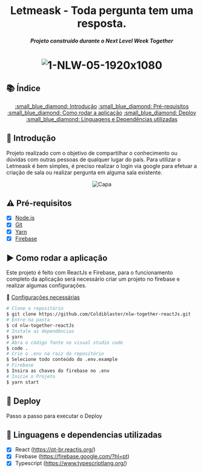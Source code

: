 <h1 align="center">
    Letmeask - Toda pergunta tem uma resposta.
    <h5 align="center">
      Projeto construído durante o Next Level Week Together
    </h5>
</h1>

<h1 align="center">
  <img src="https://i.ibb.co/R4tPT8p/1-NLW-05-1920x1080.png" alt="1-NLW-05-1920x1080" border="0" />
</h1>

## 📚 Índice

<p align="center">
  <a href="#thought_balloon-introdução">:small_blue_diamond: Introdução</a>
  <a href="#warning-pré-requisitos">:small_blue_diamond: Pré-requisitos</a>
  <a href="#arrow_forward-como-rodar-a-aplicação">:small_blue_diamond: Como rodar a aplicação</a>
  <a href="#rocket-deploy">:small_blue_diamond: Deploy</a>
  <a href="#open_file_folder-linguagens-e-dependencias-utilizadas">:small_blue_diamond: Linguagens e Dependências utilizadas</a>
</p>


## :thought_balloon: Introdução

Projeto realizado com o objetivo de compartilhar o conhecimento ou dúvidas com outras pessoas de qualquer lugar do país.
Para utilizar o Letmeask é bem simples, é preciso realizar o login via google para efetuar a criação de sala ou realizar pergunta em alguma sala existente.

<div align="center">
  <img src="https://i.ibb.co/Rgg9wGB/Capa.jpg" alt="Capa" border="0">
</div>

## :warning: Pré-requisitos 

- [x] [Node.js](https://nodejs.org/en/download)
- [x] [Git](https://git-scm.com)
- [x] [Yarn](https://yarnpkg.com/)
- [x] [Firebase](https://firebase.google.com/?hl=pt)

## :arrow_forward: Como rodar a aplicação 

Este projeto é feito com ReactJs e Firebase, para o funcionamento completo da aplicação será necessário criar um projeto no firebase e realizar algumas configurações.

🔖 [Configurações necessárias](pages/teste#-libros)<br>

```bash
# Clone o repositório
$ git clone https://github.com/Coldiblaster/nlw-together-reactJs.git
# Entre na pasta
$ cd nlw-together-reactJs
# Instale as dependências
$ yarn
# Abra o código fonte no visual studio code
$ code .
# Crie o .env na raiz do repositório
$ Selecione todo conteúdo do .env.example
# Firebase
$ Insira as chaves do firebase no .env
# Inicie o Projeto
$ yarn start
```

## :rocket: Deploy 

Passo a passo para executar o Deploy

## :open_file_folder: Linguagens e dependencias utilizadas

- [x] React (https://pt-br.reactjs.org/)
- [x] Firebase (https://firebase.google.com/?hl=pt)
- [x] Typescript (https://www.typescriptlang.org/)
